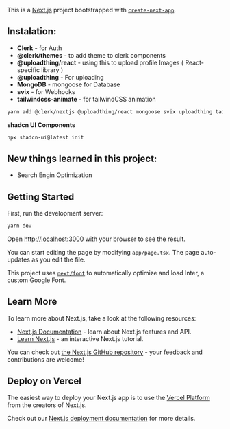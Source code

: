 This is a [Next.js](https://nextjs.org/) project bootstrapped with [`create-next-app`](https://github.com/vercel/next.js/tree/canary/packages/create-next-app).

## Instalation:

- **Clerk** - for Auth
- **@clerk/themes** - to add theme to clerk components
- **@uploadthing/react** - using this to upload profile Images ( React-specific library )
- **@uploadthing** - For uploading
- **MongoDB** - mongoose for Database
- **svix** - for Webhooks
- **tailwindcss-animate** - for tailwindCSS animation

```bash
yarn add @clerk/nextjs @uploadthing/react mongoose svix uploadthing tailwindcss-animate @clerk/themes
```

**shadcn UI Components**

```bash
npx shadcn-ui@latest init
```

## New things learned in this project:

- Search Engin Optimization

## Getting Started

First, run the development server:

```bash
yarn dev
```

Open [http://localhost:3000](http://localhost:3000) with your browser to see the result.

You can start editing the page by modifying `app/page.tsx`. The page auto-updates as you edit the file.

This project uses [`next/font`](https://nextjs.org/docs/basic-features/font-optimization) to automatically optimize and load Inter, a custom Google Font.

## Learn More

To learn more about Next.js, take a look at the following resources:

- [Next.js Documentation](https://nextjs.org/docs) - learn about Next.js features and API.
- [Learn Next.js](https://nextjs.org/learn) - an interactive Next.js tutorial.

You can check out [the Next.js GitHub repository](https://github.com/vercel/next.js/) - your feedback and contributions are welcome!

## Deploy on Vercel

The easiest way to deploy your Next.js app is to use the [Vercel Platform](https://vercel.com/new?utm_medium=default-template&filter=next.js&utm_source=create-next-app&utm_campaign=create-next-app-readme) from the creators of Next.js.

Check out our [Next.js deployment documentation](https://nextjs.org/docs/deployment) for more details.
